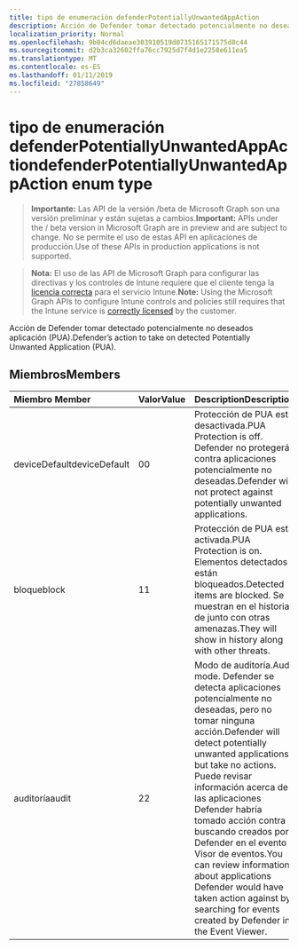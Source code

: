 ```yaml
---
title: tipo de enumeración defenderPotentiallyUnwantedAppAction
description: Acción de Defender tomar detectado potencialmente no deseados aplicación (PUA).
localization_priority: Normal
ms.openlocfilehash: 9b04cd6daeae303910519d0735165171575d8c44
ms.sourcegitcommit: d2b3ca32602ffa76cc7925d7f4d1e2258e611ea5
ms.translationtype: MT
ms.contentlocale: es-ES
ms.lasthandoff: 01/11/2019
ms.locfileid: "27858649"
---
```

# <a name="defenderpotentiallyunwantedappaction-enum-type"></a><span data-ttu-id="a1e3f-103">tipo de enumeración defenderPotentiallyUnwantedAppAction</span><span class="sxs-lookup"><span data-stu-id="a1e3f-103">defenderPotentiallyUnwantedAppAction enum type</span></span>

> <span data-ttu-id="a1e3f-104">**Importante:** Las API de la versión /beta de Microsoft Graph son una versión preliminar y están sujetas a cambios.</span><span class="sxs-lookup"><span data-stu-id="a1e3f-104">**Important:** APIs under the / beta version in Microsoft Graph are in preview and are subject to change.</span></span> <span data-ttu-id="a1e3f-105">No se permite el uso de estas API en aplicaciones de producción.</span><span class="sxs-lookup"><span data-stu-id="a1e3f-105">Use of these APIs in production applications is not supported.</span></span>

> <span data-ttu-id="a1e3f-106">**Nota:** El uso de las API de Microsoft Graph para configurar las directivas y los controles de Intune requiere que el cliente tenga la [licencia correcta](https://go.microsoft.com/fwlink/?linkid=839381) para el servicio Intune.</span><span class="sxs-lookup"><span data-stu-id="a1e3f-106">**Note:** Using the Microsoft Graph APIs to configure Intune controls and policies still requires that the Intune service is [correctly licensed](https://go.microsoft.com/fwlink/?linkid=839381) by the customer.</span></span>

<span data-ttu-id="a1e3f-107">Acción de Defender tomar detectado potencialmente no deseados aplicación (PUA).</span><span class="sxs-lookup"><span data-stu-id="a1e3f-107">Defender’s action to take on detected Potentially Unwanted Application (PUA).</span></span>
## <a name="members"></a><span data-ttu-id="a1e3f-108">Miembros</span><span class="sxs-lookup"><span data-stu-id="a1e3f-108">Members</span></span>
|<span data-ttu-id="a1e3f-109">Miembro	</span><span class="sxs-lookup"><span data-stu-id="a1e3f-109">Member</span></span>|<span data-ttu-id="a1e3f-110">Valor</span><span class="sxs-lookup"><span data-stu-id="a1e3f-110">Value</span></span>|<span data-ttu-id="a1e3f-111">Description</span><span class="sxs-lookup"><span data-stu-id="a1e3f-111">Description</span></span>|
|:---|:---|:---|
|<span data-ttu-id="a1e3f-112">deviceDefault</span><span class="sxs-lookup"><span data-stu-id="a1e3f-112">deviceDefault</span></span>|<span data-ttu-id="a1e3f-113">0</span><span class="sxs-lookup"><span data-stu-id="a1e3f-113">0</span></span>|<span data-ttu-id="a1e3f-114">Protección de PUA está desactivada.</span><span class="sxs-lookup"><span data-stu-id="a1e3f-114">PUA Protection is off.</span></span> <span data-ttu-id="a1e3f-115">Defender no protegerá contra aplicaciones potencialmente no deseadas.</span><span class="sxs-lookup"><span data-stu-id="a1e3f-115">Defender will not protect against potentially unwanted applications.</span></span>|
|<span data-ttu-id="a1e3f-116">bloque</span><span class="sxs-lookup"><span data-stu-id="a1e3f-116">block</span></span>|<span data-ttu-id="a1e3f-117">1</span><span class="sxs-lookup"><span data-stu-id="a1e3f-117">1</span></span>|<span data-ttu-id="a1e3f-118">Protección de PUA está activada.</span><span class="sxs-lookup"><span data-stu-id="a1e3f-118">PUA Protection is on.</span></span> <span data-ttu-id="a1e3f-119">Elementos detectados están bloqueados.</span><span class="sxs-lookup"><span data-stu-id="a1e3f-119">Detected items are blocked.</span></span> <span data-ttu-id="a1e3f-120">Se muestran en el historial de junto con otras amenazas.</span><span class="sxs-lookup"><span data-stu-id="a1e3f-120">They will show in history along with other threats.</span></span>|
|<span data-ttu-id="a1e3f-121">auditoría</span><span class="sxs-lookup"><span data-stu-id="a1e3f-121">audit</span></span>|<span data-ttu-id="a1e3f-122">2</span><span class="sxs-lookup"><span data-stu-id="a1e3f-122">2</span></span>|<span data-ttu-id="a1e3f-123">Modo de auditoría.</span><span class="sxs-lookup"><span data-stu-id="a1e3f-123">Audit mode.</span></span> <span data-ttu-id="a1e3f-124">Defender se detecta aplicaciones potencialmente no deseadas, pero no tomar ninguna acción.</span><span class="sxs-lookup"><span data-stu-id="a1e3f-124">Defender will detect potentially unwanted applications, but take no actions.</span></span> <span data-ttu-id="a1e3f-125">Puede revisar información acerca de las aplicaciones Defender habría tomado acción contra buscando creados por Defender en el evento Visor de eventos.</span><span class="sxs-lookup"><span data-stu-id="a1e3f-125">You can review information about applications Defender would have taken action against by searching for events created by Defender in the Event Viewer.</span></span>|





